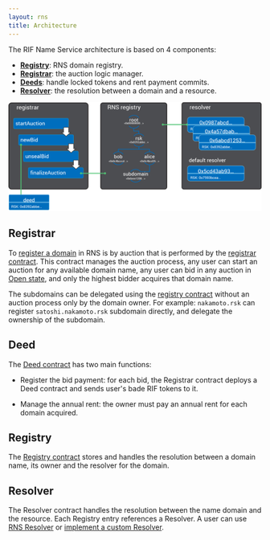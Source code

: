 ```yaml
---
layout: rns
title: Architecture
---
```


The RIF Name Service architecture is based on 4 components:
- [**Registry**](#registry): RNS domain registry.
- [**Registrar**](#registrar): the auction logic manager.
- [**Deeds**](#deed): handle locked tokens and rent payment commits.
- [**Resolver**](#resolver): the resolution between a domain and a resource.

<img src="/img/structure.png" class="img-fluid" alt="architecture" />

## Registrar

To [register a domain](/Operation/Register-a-name) in RNS is by auction that is performed by the [registrar contract](/Architecture/Registrar). This contract manages the auction process, any user can start an auction for any available domain name, any user can bid in any auction in [Open state](/Architecture/Registrar/#states), and only the highest bidder acquires that domain name.

The subdomains can be delegated using the [registry contract](/Architecture/Registry) without an auction process only by the domain owner. For example: `nakamoto.rsk` can register `satoshi.nakamoto.rsk` subdomain directly, and delegate the ownership of the subdomain.

## Deed

The [Deed contract](/Architecture/Deed) has two main functions:
- Register the bid payment: for each bid, the Registrar contract deploys a Deed contract and sends user's bade RIF tokens to it.

- Manage the annual rent: the owner must pay an annual rent for each domain acquired.

## Registry

The [Registry contract](/Architecture/Registry) stores and handles the resolution between a domain name, its owner and the resolver for the domain.

## Resolver

The Resolver contract handles the resolution between the name domain and the resource. Each Registry entry references a Resolver. A user can use [RNS Resolver](/Architecture/Resolver) or [implement a custom Resolver](/Operation/Resolve-a-name/).
